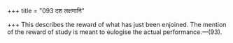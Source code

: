 +++
title = "093 दश लक्षणानि"

+++
This describes the reward of what has just been enjoined. The mention of
the reward of study is meant to eulogise the actual performance.—(93).


